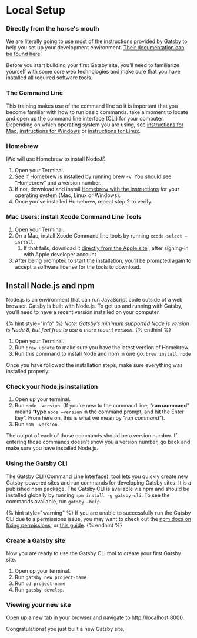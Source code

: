 # Local Setup

### Directly from the horse's mouth

We are literally going to use most of the instructions provided by Gatsby to help you set up your development environment.  [Their documentation can be found here](https://www.gatsbyjs.org/tutorial/part-zero/).

Before you start building your first Gatsby site, you’ll need to familiarize yourself with some core web technologies and make sure that you have installed all required software tools.

### The Command Line

This training makes use of the command line so it is important that you become familiar with how to run basic commands.  take a moment to locate and open up the command line interface \(CLI\) for your computer. Depending on which operating system you are using, see [instructions for Mac](http://www.macworld.co.uk/feature/mac-software/how-use-terminal-on-mac-3608274/), [instructions for Windows](https://www.quora.com/How-do-I-open-terminal-in-windows) or [instructions for Linux](https://www.howtogeek.com/140679/beginner-geek-how-to-start-using-the-linux-terminal/).

### Homebrew

IWe will use Homebrew to install NodeJS

1. Open your Terminal. 
2. See if Homebrew is installed by running brew -v. You should see “Homebrew” and a version number. 
3. If not, download and install [Homebrew with the instructions](https://docs.brew.sh/Installation) for your operating system \(Mac, Linux or Windows\). 
4. Once you’ve installed Homebrew, repeat step 2 to verify.

### Mac Users: install Xcode Command Line Tools

1. Open your Terminal.
2. On a Mac, install Xcode Command line tools by running `xcode-select —install`.
   1. If that fails, download it  [directly from the Apple site](https://developer.apple.com/download/more/) , after signing-in with Apple developer account
3. After being prompted to start the installation, you’ll be prompted again to accept a software license for the tools to download.

## Install Node.js and npm

Node.js is an environment that can run JavaScript code outside of a web browser. Gatsby is built with Node.js. To get up and running with Gatsby, you’ll need to have a recent version installed on your computer. 

{% hint style="info" %}
_Note: Gatsby’s minimum supported Node.js version is Node 8, but feel free to use a more recent version._ 
{% endhint %}

1. Open your Terminal. 
2. Run `brew update` to make sure you have the latest version of Homebrew. 
3. Run this command to install Node and npm in one go: `brew install node` 

Once you have followed the installation steps, make sure everything was installed properly:

### Check your Node.js installation

1. Open up your terminal.
2. Run `node —version`. \(If you’re new to the command line, “**run command**” means “**type** `node —version` in the command prompt, and hit the Enter key”. From here on, this is what we mean by “_run command”_\).
3. Run `npm —version`.

The output of each of those commands should be a version number. If entering those commands doesn’t show you a version number, go back and make sure you have installed Node.js.

### Using the Gatsby CLI 

The Gatsby CLI \(Command Line Interface\), tool lets you quickly create new Gatsby-powered sites and run commands for developing Gatsby sites. It is a published npm package. The Gatsby CLI is available via npm and should be installed globally by running `npm install -g gatsby-cli`. To see the commands available, run `gatsby —help`.

{% hint style="warning" %}
If you are unable to successfully run the Gatsby CLI due to a permissions issue, you may want to check out the [npm docs on fixing permissions](https://docs.npmjs.com/getting-started/fixing-npm-permissions), or [this guide](https://github.com/sindresorhus/guides/blob/master/npm-global-without-sudo.md).
{% endhint %}

### Create a Gatsby site

Now you are ready to use the Gatsby CLI tool to create your first Gatsby site. 

1. Open up your terminal. 
2. Run `gatsby new project-name`
3. Run `cd project-name` 
4. Run `gatsby develop`.

### Viewing your new site

Open up a new tab in your browser and navigate to [http://localhost:8000](http://localhost:8000).

Congratulations! you just built a new Gatsby site.

